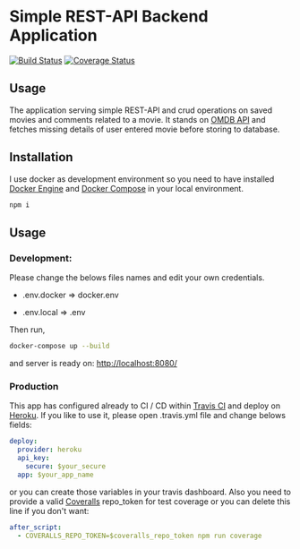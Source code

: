 # Simple REST-API Backend Application

[![Build Status](https://travis-ci.org/sarpisik/typescript-postgres-docker-example-app.svg?branch=master)](https://travis-ci.org/sarpisik/typescript-postgres-docker-example-app)
[![Coverage Status](https://coveralls.io/repos/github/sarpisik/typescript-postgres-docker-example-app/badge.svg?branch=master)](https://coveralls.io/github/sarpisik/typescript-postgres-docker-example-app?branch=master)

## Usage

The application serving simple REST-API and crud operations on saved movies and comments related to a movie. It stands on [OMDB API](http://www.omdbapi.com/) and fetches missing details of user entered movie before storing to database.

## Installation

I use docker as development environment so you need to have installed [Docker Engine](https://docs.docker.com/install/) and [Docker Compose](https://docs.docker.com/compose/install/) in your local environment.

```bash
npm i
```

## Usage

### Development:

Please change the belows files names and edit your own credentials.

- .env.docker => docker.env

- .env.local => .env

Then run,

```bash
docker-compose up --build
```

and server is ready on: [http://localhost:8080/](http://localhost:8080/)

### Production

This app has configured already to CI / CD within [Travis CI](https://travis-ci.org/) and deploy on [Heroku](https://www.heroku.com/). If you like to use it, please open .travis.yml file and change belows fields:

```yml
deploy:
  provider: heroku
  api_key:
    secure: $your_secure
  app: $your_app_name
```

or you can create those variables in your travis dashboard. Also you need to provide a valid [Coveralls](https://coveralls.io/) repo_token for test coverage or you can delete this line if you don't want:

```yml
after_script:
  - COVERALLS_REPO_TOKEN=$coveralls_repo_token npm run coverage
```
